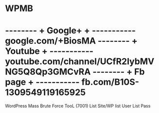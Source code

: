 # WPMB 
-------- + Google+ + -----------
google.com/+BiosMA 
-------- + Youtube + ----------- 
youtube.com/channel/UCfR2IybMVNG5Q8Qp3GMCvRA
-------- + Fb page + ----------- 
fb.com/B10S-1309549119165925 
===============================================
WordPress Mass Brute Force TooL  (7001)
List Site/WP 
list User 
List Pass 
